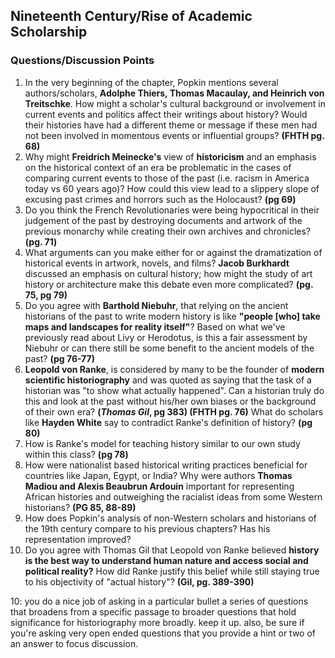 ## Nineteenth Century/Rise of Academic Scholarship
### Questions/Discussion Points

1. In the very beginning of the chapter, Popkin mentions several authors/scholars, **Adolphe Thiers, Thomas Macaulay, and Heinrich von Treitschke**. How might a scholar's cultural background or involvement in current events and politics affect their writings about history? Would their histories have had a different theme or message if these men had not been involved in momentous events or influential groups? **(FHTH pg. 68)**
2. Why might **Freidrich Meinecke's** view of **historicism** and an emphasis on the historical context of an era be problematic in the cases of comparing current events to those of the past (i.e. racism in America today vs 60 years ago)? How could this view lead to a slippery slope of excusing past crimes and horrors such as the Holocaust? **(pg 69)**
3. Do you think the French Revolutionaries were being hypocritical in their judgement of the past by destroying documents and artwork of the previous monarchy while creating their own archives and chronicles? **(pg. 71)**
4. What arguments can you make either for or against the dramatization of historical events in artwork, novels, and films? **Jacob Burkhardt** discussed an emphasis on cultural history; how might the study of art history or architecture make this debate even more complicated? **(pg. 75, pg 79)**
5. Do you agree with **Barthold Niebuhr**, that relying on the ancient historians of the past to write modern history is like **"people [who] take maps and landscapes for reality itself"**? Based on what we've previously read about Livy or Herodotus, is this a fair assessment by Niebuhr or can there still be some benefit to the ancient models of the past? **(pg 76-77)**
5. **Leopold von Ranke**, is considered by many to be the founder of **modern scientific historiography** and was quoted as saying that the task of a historian was "to show what actually happened". Can a historian truly do this and look at the past without his/her own biases or the background of their own era? **(*Thomas Gil*, pg 383) (FHTH pg. 76)** What do scholars like **Hayden White** say to contradict Ranke's definition of history? **(pg 80)**
6. How is Ranke's model for teaching history similar to our own study within this class? **(pg 78)**
7. How were nationalist based historical writing practices beneficial for countries like Japan, Egypt, or India? Why were authors **Thomas Madiou and Alexis Beaubrun Ardouin** important for representing African histories and outweighing the racialist ideas from some Western historians? **(PG 85, 88-89)**
8. How does Popkin's analysis of non-Western scholars and historians of the 19th century compare to his previous chapters? Has his representation improved?
9. Do you agree with Thomas Gil that Leopold von Ranke believed **history is the best way to understand human nature and access social and political reality?** How did Ranke justify this belief while still staying true to his objectivity of "actual history"? **(Gil, pg. 389-390)**

10: you do a nice job of asking in a particular bullet a series of questions that broadens from a specific passage to broader questions that hold significance for historiography more broadly. keep it up. also, be sure if you're asking very open ended questions that you provide a hint or two of an answer to focus discussion.
